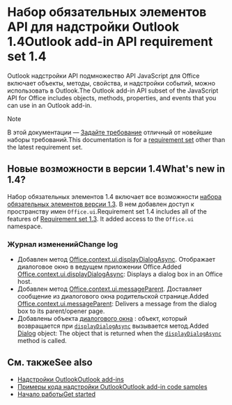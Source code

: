 # <a name="outlook-add-in-api-requirement-set-14"></a><span data-ttu-id="72f2f-101">Набор обязательных элементов API для надстройки Outlook 1.4</span><span class="sxs-lookup"><span data-stu-id="72f2f-101">Outlook add-in API requirement set 1.4</span></span>

<span data-ttu-id="72f2f-102">Outlook надстройки API подмножество API JavaScript для Office включает объекты, методы, свойства, и надстройки событий, можно использовать в Outlook.</span><span class="sxs-lookup"><span data-stu-id="72f2f-102">The Outlook add-in API subset of the JavaScript API for Office includes objects, methods, properties, and events that you can use in an Outlook add-in.</span></span>

> [!NOTE]
> <span data-ttu-id="72f2f-103">В этой документации — [Задайте требование](/javascript/office/requirement-sets/outlook-api-requirement-sets) отличный от новейшие наборы требований.</span><span class="sxs-lookup"><span data-stu-id="72f2f-103">This documentation is for a [requirement set](/javascript/office/requirement-sets/outlook-api-requirement-sets) other than the latest requirement set.</span></span>

## <a name="whats-new-in-14"></a><span data-ttu-id="72f2f-104">Новые возможности в версии 1.4</span><span class="sxs-lookup"><span data-stu-id="72f2f-104">What's new in 1.4?</span></span>

<span data-ttu-id="72f2f-p101">Набор обязательных элементов 1.4 включает все возможности [набора обязательных элементов версии 1.3](../requirement-set-1.3/outlook-requirement-set-1.3.md). В нем добавлен доступ к пространству имен `Office.ui`.</span><span class="sxs-lookup"><span data-stu-id="72f2f-p101">Requirement set 1.4 includes all of the features of [Requirement set 1.3](../requirement-set-1.3/outlook-requirement-set-1.3.md). It added access to the `Office.ui` namespace.</span></span>

### <a name="change-log"></a><span data-ttu-id="72f2f-107">Журнал изменений</span><span class="sxs-lookup"><span data-stu-id="72f2f-107">Change log</span></span>

- <span data-ttu-id="72f2f-108">Добавлен метод [Office.context.ui.displayDialogAsync](/javascript/api/office/office.ui#displaydialogasync-startaddress--options--callback-). Отображает диалоговое окно в ведущем приложении Office.</span><span class="sxs-lookup"><span data-stu-id="72f2f-108">Added [Office.context.ui.displayDialogAsync](/javascript/api/office/office.ui#displaydialogasync-startaddress--options--callback-): Displays a dialog box in an Office host.</span></span>
- <span data-ttu-id="72f2f-109">Добавлен метод [Office.context.ui.messageParent](/javascript/api/office/office.ui#messageparent-messageobject-). Доставляет сообщение из диалогового окна родительской странице.</span><span class="sxs-lookup"><span data-stu-id="72f2f-109">Added [Office.context.ui.messageParent](/javascript/api/office/office.ui#messageparent-messageobject-): Delivers a message from the dialog box to its parent/opener page.</span></span>
- <span data-ttu-id="72f2f-110">Добавлены объекта [диалогового окна](/javascript/api/office/office.dialog) : объект, который возвращается при [`displayDialogAsync`](/javascript/api/office/office.ui#displaydialogasync-startaddress--options--callback-) вызывается метод.</span><span class="sxs-lookup"><span data-stu-id="72f2f-110">Added [Dialog](/javascript/api/office/office.dialog) object: The object that is returned when the [`displayDialogAsync`](/javascript/api/office/office.ui#displaydialogasync-startaddress--options--callback-) method is called.</span></span>

## <a name="see-also"></a><span data-ttu-id="72f2f-111">См. также</span><span class="sxs-lookup"><span data-stu-id="72f2f-111">See also</span></span>

- [<span data-ttu-id="72f2f-112">Надстройки Outlook</span><span class="sxs-lookup"><span data-stu-id="72f2f-112">Outlook add-ins</span></span>](https://docs.microsoft.com/outlook/add-ins/)
- [<span data-ttu-id="72f2f-113">Примеры кода надстройки Outlook</span><span class="sxs-lookup"><span data-stu-id="72f2f-113">Outlook add-in code samples</span></span>](https://developer.microsoft.com/outlook/gallery/?filterBy=Outlook,Samples,Add-ins)
- [<span data-ttu-id="72f2f-114">Начало работы</span><span class="sxs-lookup"><span data-stu-id="72f2f-114">Get started</span></span>](https://docs.microsoft.com/outlook/add-ins/quick-start)